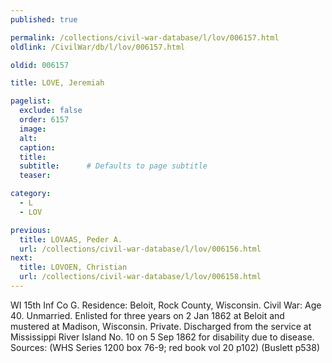 ```yaml
---
published: true

permalink: /collections/civil-war-database/l/lov/006157.html
oldlink: /CivilWar/db/l/lov/006157.html

oldid: 006157

title: LOVE, Jeremiah

pagelist:
  exclude: false
  order: 6157
  image: 
  alt:
  caption:
  title:
  subtitle:      # Defaults to page subtitle
  teaser:

category: 
  - L 
  - LOV

previous:
  title: LOVAAS, Peder A.
  url: /collections/civil-war-database/l/lov/006156.html  
next:
  title: LOVOEN, Christian
  url: /collections/civil-war-database/l/lov/006158.html   
---
```

WI 15th Inf Co G. Residence: Beloit, Rock County, Wisconsin. Civil War: Age 40. Unmarried. Enlisted for three years on 2 Jan 1862 at Beloit and mustered at Madison, Wisconsin. Private. Discharged from the service at Mississippi River Island No. 10 on 5 Sep 1862 for disability due to disease. Sources: (WHS Series 1200 box 76-9; red book vol 20 p102) (Buslett p538)